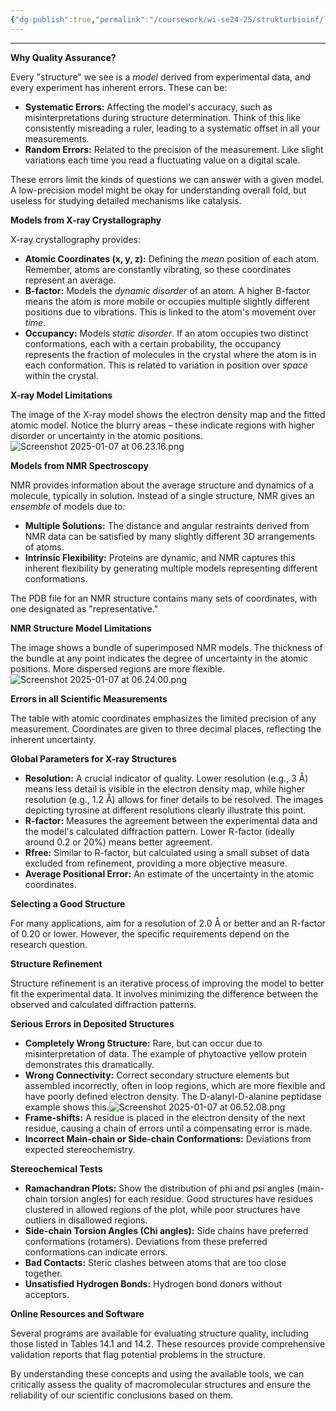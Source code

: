 ```yaml
---
{"dg-publish":true,"permalink":"/coursework/wi-se24-25/strukturbioinf/lecture-notes/l6-ps-quality/","noteIcon":""}
---
```


---
**Why Quality Assurance?**

Every "structure" we see is a *model* derived from experimental data, and every experiment has inherent errors.  These can be:

* **Systematic Errors:** Affecting the model's accuracy, such as misinterpretations during structure determination.  Think of this like consistently misreading a ruler, leading to a systematic offset in all your measurements.
* **Random Errors:** Related to the precision of the measurement.  Like slight variations each time you read a fluctuating value on a digital scale.

These errors limit the kinds of questions we can answer with a given model.  A low-precision model might be okay for understanding overall fold, but useless for studying detailed mechanisms like catalysis.

**Models from X-ray Crystallography**

X-ray crystallography provides:

* **Atomic Coordinates (x, y, z):** Defining the *mean* position of each atom. Remember, atoms are constantly vibrating, so these coordinates represent an average.
* **B-factor:**  Models the *dynamic disorder* of an atom.  A higher B-factor means the atom is more mobile or occupies multiple slightly different positions due to vibrations. This is linked to the atom's movement over *time*.
* **Occupancy:**  Models *static disorder*.  If an atom occupies two distinct conformations, each with a certain probability, the occupancy represents the fraction of molecules in the crystal where the atom is in each conformation.  This is related to variation in position over *space* within the crystal.

**X-ray Model Limitations**

The image of the X-ray model shows the electron density map and the fitted atomic model.  Notice the blurry areas – these indicate regions with higher disorder or uncertainty in the atomic positions.
![Screenshot 2025-01-07 at 06.23.16.png](/img/user/Attachments/Screenshot%202025-01-07%20at%2006.23.16.png)


**Models from NMR Spectroscopy**

NMR provides information about the average structure and dynamics of a molecule, typically in solution.  Instead of a single structure, NMR gives an *ensemble* of models due to:

* **Multiple Solutions:**  The distance and angular restraints derived from NMR data can be satisfied by many slightly different 3D arrangements of atoms.
* **Intrinsic Flexibility:** Proteins are dynamic, and NMR captures this inherent flexibility by generating multiple models representing different conformations.

The PDB file for an NMR structure contains many sets of coordinates, with one designated as "representative."

**NMR Structure Model Limitations**

The image shows a bundle of superimposed NMR models. The thickness of the bundle at any point indicates the degree of uncertainty in the atomic positions. More dispersed regions are more flexible.
![Screenshot 2025-01-07 at 06.24.00.png](/img/user/Attachments/Screenshot%202025-01-07%20at%2006.24.00.png)

**Errors in all Scientific Measurements**

The table with atomic coordinates emphasizes the limited precision of any measurement.  Coordinates are given to three decimal places, reflecting the inherent uncertainty.

**Global Parameters for X-ray Structures**

* **Resolution:**  A crucial indicator of quality.  Lower resolution (e.g., 3 Å) means less detail is visible in the electron density map, while higher resolution (e.g., 1.2 Å) allows for finer details to be resolved. The images depicting tyrosine at different resolutions clearly illustrate this point.
* **R-factor:** Measures the agreement between the experimental data and the model's calculated diffraction pattern.  Lower R-factor (ideally around 0.2 or 20%) means better agreement.
* **Rfree:**  Similar to R-factor, but calculated using a small subset of data excluded from refinement, providing a more objective measure.
* **Average Positional Error:**  An estimate of the uncertainty in the atomic coordinates.

**Selecting a Good Structure**

For many applications, aim for a resolution of 2.0 Å or better and an R-factor of 0.20 or lower.  However, the specific requirements depend on the research question.

**Structure Refinement**

Structure refinement is an iterative process of improving the model to better fit the experimental data.  It involves minimizing the difference between the observed and calculated diffraction patterns.

**Serious Errors in Deposited Structures**

* **Completely Wrong Structure:**  Rare, but can occur due to misinterpretation of data.  The example of phytoactive yellow protein demonstrates this dramatically.
* **Wrong Connectivity:** Correct secondary structure elements but assembled incorrectly, often in loop regions, which are more flexible and have poorly defined electron density.  The D-alanyl-D-alanine peptidase example shows this.![Screenshot 2025-01-07 at 06.52.08.png](/img/user/Attachments/Screenshot%202025-01-07%20at%2006.52.08.png)
* **Frame-shifts:**  A residue is placed in the electron density of the next residue, causing a chain of errors until a compensating error is made.
* **Incorrect Main-chain or Side-chain Conformations:**  Deviations from expected stereochemistry.

**Stereochemical Tests**

* **Ramachandran Plots:**  Show the distribution of phi and psi angles (main-chain torsion angles) for each residue.  Good structures have residues clustered in allowed regions of the plot, while poor structures have outliers in disallowed regions.
* **Side-chain Torsion Angles (Chi angles):**  Side chains have preferred conformations (rotamers).  Deviations from these preferred conformations can indicate errors.
* **Bad Contacts:** Steric clashes between atoms that are too close together.
* **Unsatisfied Hydrogen Bonds:** Hydrogen bond donors without acceptors.

**Online Resources and Software**

Several programs are available for evaluating structure quality, including those listed in Tables 14.1 and 14.2. These resources provide comprehensive validation reports that flag potential problems in the structure.

By understanding these concepts and using the available tools, we can critically assess the quality of macromolecular structures and ensure the reliability of our scientific conclusions based on them.
